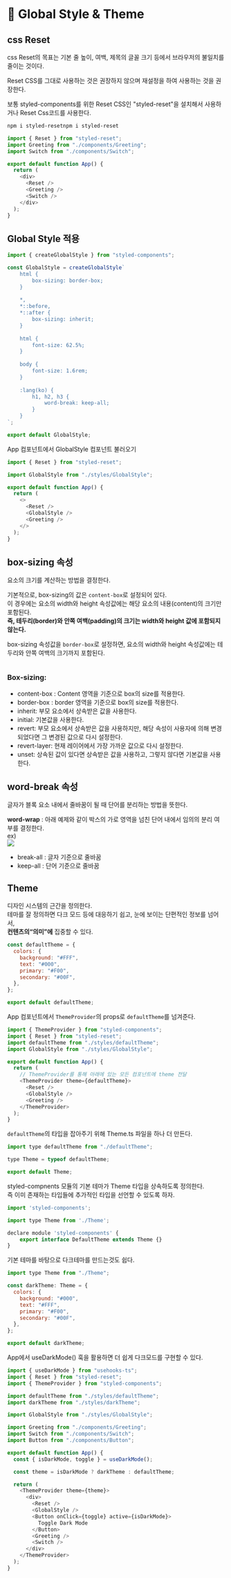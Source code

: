 # 💜 Global Style & Theme

## css Reset

css Reset의 목표는 기본 줄 높이, 여백, 제목의 글꼴 크기 등에서 브라우저의 불일치를 줄이는 것이다.

Reset CSS를 그대로 사용하는 것은 권장하지 않으며 재설정을 하여 사용하는 것을 권장한다.

보통 styled-components를 위한 Reset CSS인 "styled-reset"을 설치해서 사용하거나 Reset Css코드를 사용한다.

```bash
npm i styled-resetnpm i styled-reset
```

```javascript
import { Reset } from "styled-reset";
import Greeting from "./components/Greeting";
import Switch from "./components/Switch";

export default function App() {
  return (
    <div>
      <Reset />
      <Greeting />
      <Switch />
    </div>
  );
}
```

## Global Style 적용

```javascript
import { createGlobalStyle } from "styled-components";

const GlobalStyle = createGlobalStyle`
	html {
		box-sizing: border-box;
	}
	
	*,
	*::before,
	*::after {
		box-sizing: inherit;
	}
	
	html {
		font-size: 62.5%;
	}
	
	body {
		font-size: 1.6rem;
	}
	
	:lang(ko) {
		h1, h2, h3 {
			word-break: keep-all;
		}
	}
`;

export default GlobalStyle;
```

App 컴포넌트에서 GlobalStyle 컴포넌트 불러오기

```javascript
import { Reset } from "styled-reset";

import GlobalStyle from "./styles/GlobalStyle";

export default function App() {
  return (
    <>
      <Reset />
      <GlobalStyle />
      <Greeting />
    </>
  );
}
```

## box-sizing 속성

요소의 크기를 계산하는 방법을 결정한다.

기본적으로, box-sizing의 값은 `content-box`로 설정되어 있다. \
이 경우에는 요소의 width와 height 속성값에는 해당 요소의 내용(content)의 크기만 포함된다. \
**즉, 테두리(border)와 안쪽 여백(padding)의 크기는 width와 height 값에 포함되지 않는다.**

box-sizing 속성값을 `border-box`로 설정하면, 요소의 width와 height 속성값에는 테두리와 안쪽 여백의 크기까지 포함된다.

<figure><img src="../.gitbook/assets/image (2).png" alt=""><figcaption></figcaption></figure>

### Box-sizing:

* content-box : Content 영역을 기준으로 box의 size를 적용한다.
* border-box : border 영역을 기준으로 box의 size를 적용한다.
* inherit: 부모 요소에서 상속받은 값을 사용한다.
* initial: 기본값을 사용한다.
* revert: 부모 요소에서 상속받은 값을 사용하지만, 해당 속성이 사용자에 의해 변경되었다면 그 변경된 값으로 다시 설정한다.
* revert-layer: 현재 레이어에서 가장 가까운 값으로 다시 설정한다.
* unset: 상속된 값이 있다면 상속받은 값을 사용하고, 그렇지 않다면 기본값을 사용한다.

## word-break 속성

글자가 블록 요소 내에서 줄바꿈이 될 때 단어를 분리하는 방법을 뜻한다.

**word-wrap** : 아래 예제와 같이 박스의 가로 영역을 넘친 단어 내에서 임의의 분리 여부를 결정한다.\
ex)\
[![](http://wit.nts-corp.com/wp-content/uploads/2017/06/-46)](http://wit.nts-corp.com/wp-content/uploads/2017/06/-46)

* break-all : 글자 기준으로 줄바꿈
* keep-all : 단어 기준으로 줄바꿈

## Theme

디자인 시스템의 근간을 정의한다.\
테마를  잘 정의하면 다크 모드 등에 대응하기 쉽고,  눈에 보이는 단편적인 정보를 넘어서, \
**컨텐츠의“의미”에** 집중할 수 있다.

```javascript
const defaultTheme = {
  colors: {
    background: "#FFF",
    text: "#000",
    primary: "#F00",
    secondary: "#00F",
  },
};

export default defaultTheme;
```

App 컴포넌트에서 `ThemeProvider`의 props로 `defaultTheme`를 넘겨준다.

```javascript
import { ThemeProvider } from "styled-components";
import { Reset } from "styled-reset";
import defaultTheme from "./styles/defaultTheme";
import GlobalStyle from "./styles/GlobalStyle";

export default function App() {
  return (
    // ThemeProvider를 통해 아래에 있는 모든 컴포넌트에 theme 전달
    <ThemeProvider theme={defaultTheme}>
      <Reset />
      <GlobalStyle />
      <Greeting />
    </ThemeProvider>
  );
}
```

`defaultTheme`의 타입을 잡아주기 위해 Theme.ts 파일을 하나 더 만든다.

```javascript
import type defaultTheme from "./defaultTheme";

type Theme = typeof defaultTheme;

export default Theme;
```

styled-compnents 모듈의 기본 테마가 Theme 타입을 상속하도록 정의한다.\
즉  이미 존재하는 타입들에 추가적인 타입을 선언할 수 있도록 하자.

```javascript
import 'styled-components';

import type Theme from './Theme';

declare module 'styled-components' {
    export interface DefaultTheme extends Theme {}
}

```

기본 테마를 바탕으로 다크테마를 만드는것도 쉽다.

```javascript
import type Theme from "./Theme";

const darkTheme: Theme = {
  colors: {
    background: "#000",
    text: "#FFF",
    primary: "#F00",
    secondary: "#00F",
  },
};

export default darkTheme;
```

App에서 useDarkMode() 훅을 활용하면 더 쉽게 다크모드를 구현할 수 있다.

```javascript
import { useDarkMode } from "usehooks-ts";
import { Reset } from "styled-reset";
import { ThemeProvider } from "styled-components";

import defaultTheme from "./styles/defaultTheme";
import darkTheme from "./styles/darkTheme";

import GlobalStyle from "./styles/GlobalStyle";

import Greeting from "./components/Greeting";
import Switch from "./components/Switch";
import Button from "./components/Button";

export default function App() {
  const { isDarkMode, toggle } = useDarkMode();

  const theme = isDarkMode ? darkTheme : defaultTheme;

  return (
    <ThemeProvider theme={theme}>
      <div>
        <Reset />
        <GlobalStyle />
        <Button onClick={toggle} active={isDarkMode}>
          Toggle Dark Mode
        </Button>
        <Greeting />
        <Switch />
      </div>
    </ThemeProvider>
  );
}
```

